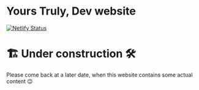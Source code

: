 # Yours Truly, Dev website

[![Netlify Status](https://api.netlify.com/api/v1/badges/b1c5c986-2fc3-4229-827e-40f692c2969d/deploy-status)](https://app.netlify.com/sites/yours-truly-dev/deploys)

# 🏗 Under construction 🛠

Please come back at a later date, when this website contains some actual content 😉
